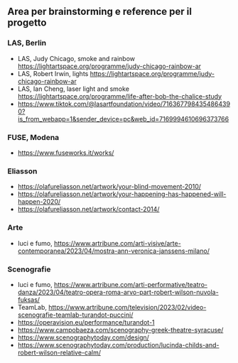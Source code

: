 Area per brainstorming e reference per il progetto
---

### LAS, Berlin
- LAS, Judy Chicago, smoke and rainbow https://lightartspace.org/programme/judy-chicago-rainbow-ar 
- LAS, Robert Irwin, lights https://lightartspace.org/programme/judy-chicago-rainbow-ar
- LAS, Ian Cheng, laser light and smoke https://lightartspace.org/programme/life-after-bob-the-chalice-study 
- https://www.tiktok.com/@lasartfoundation/video/7163677984354864390?is_from_webapp=1&sender_device=pc&web_id=7169994610696373766

### FUSE, Modena
- https://www.fuseworks.it/works/ 

### Eliasson
- https://olafureliasson.net/artwork/your-blind-movement-2010/
- https://olafureliasson.net/artwork/your-happening-has-happened-will-happen-2020/
- https://olafureliasson.net/artwork/contact-2014/

### Arte
- luci e fumo, https://www.artribune.com/arti-visive/arte-contemporanea/2023/04/mostra-ann-veronica-janssens-milano/

### Scenografie
- luci e fumo, https://www.artribune.com/arti-performative/teatro-danza/2023/04/teatro-opera-roma-arvo-part-robert-wilson-nuvola-fuksas/
- TeamLab, https://www.artribune.com/television/2023/02/video-scenografie-teamlab-turandot-puccini/ 
- https://operavision.eu/performance/turandot-1 
- https://www.campobaeza.com/scenography-greek-theatre-syracuse/ 
- https://www.scenographytoday.com/design/
- https://www.scenographytoday.com/production/lucinda-childs-and-robert-wilson-relative-calm/
